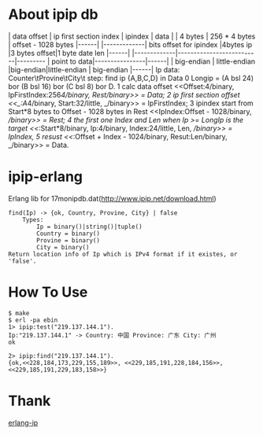 # About ipip db
| data offset | ip first section index   |              ipindex                     | data |
|  4 bytes    |     256 * 4 bytes        |          offset - 1028 bytes             |------|
|-------------| bits offset for ipindex  |4bytes ip |3 bytes offset|1 byte date len |------|
|-------------|--------------------------|--------- | point to data|----------------|------|
| big-endian  |     little-endian        |big-endian|little-endian | big-endian     |------|
Ip data: Counter\tProvine\tCity\t
step: find ip {A,B,C,D} in Data
0 Longip = (A bsl 24) bor (B bsl 16) bor (C bsl 8) bor D.
1 calc data offset <<Offset:4/binary, IpFirstIndex:256*4/binary, Rest/binary>> = Data;
2 ip first section offset <<_:A*4/binary, Start:32/little, _/binary>> = IpFirstIndex;
3 ipindex start from Start\*8 bytes to Offset - 1028 bytes in Rest <<IpIndex:Offset - 1028/binary, _/binary>> = Rest;
4 the first one Index and Len when Ip >= LongIp is the target <<_:Start*8/binary, Ip:4/binary, Index:24/little, Len, _/binary>> = IpIndex,
5 resust <<_:Offset + Index - 1024/binary, Resut:Len/binary, _/binary>> = Data.

# ipip-erlang
Erlang lib for 17monipdb.dat(http://www.ipip.net/download.html)  
```
find(Ip) -> {ok, Country, Provine, City} | false
    Types:
        Ip = binary()|string()|tuple()
        Country = binary()
        Provine = binary()
        City = binary()
Return location info of Ip which is IPv4 format if it existes, or 'false'.
```

# How To Use
```shell
$ make   
$ erl -pa ebin   
1> ipip:test("219.137.144.1").  
Ip:"219.137.144.1" -> Country: 中国 Province: 广东 City: 广州  
ok

2> ipip:find("219.137.144.1").  
{ok,<<228,184,173,229,155,189>>, <<229,185,191,228,184,156>>, <<229,185,191,229,183,158>>}
```
# Thank
[erlang-ip](https://github.com/kqqsysu/erlang-ip)
